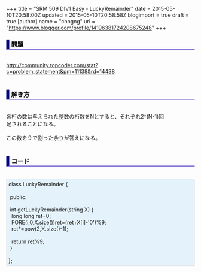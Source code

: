 +++
title = "SRM 509 DIV1 Easy - LuckyRemainder"
date = 2015-05-10T20:58:00Z
updated = 2015-05-10T20:58:58Z
blogimport = true
draft = true
[author]
	name = "chngng"
	uri = "https://www.blogger.com/profile/14196381724208675248"
+++

<div dir="ltr" style="text-align: left;" trbidi="on"><h3 style="border-bottom: 2px solid slateblue; border-left: 8px solid navy; color: black; padding: 0px 0px 1px 5px;">問題 <br /></h3><br /><a href="http://community.topcoder.com/stat?c=problem_statement&amp;pm=11138&amp;rd=14438" target="_blank">http://community.topcoder.com/stat?c=problem_statement&amp;pm=11138&amp;rd=14438</a><br /><br /><h3 style="border-bottom: 2px solid slateblue; border-left: 8px solid navy; color: black; padding: 0px 0px 1px 5px;">解き方 </h3><br />各桁の数は与えられた整数の桁数をNとすると、それぞれ2^(N-1)回<br />足されることになる。<br /><br />この数を９で割った余りが答えになる。<br /><br /><h3 style="border-bottom: 2px solid slateblue; border-left: 8px solid navy; color: black; padding: 0px 0px 1px 5px;">コード </h3><br /><div style="background-color: #e3f2fb; border: 1px dotted #CCCCCC; padding: 5px;">class LuckyRemainder {<br /><br /><span class="Apple-tab-span" style="white-space: pre;"> </span>public:<br /><br /><span class="Apple-tab-span" style="white-space: pre;"> </span>int getLuckyRemainder(string X) {<br /><span class="Apple-tab-span" style="white-space: pre;">  </span>long long ret=0;<br /><span class="Apple-tab-span" style="white-space: pre;">  </span>FORE(i,0,X.size())ret=(ret+X[i]-'0')%9;<br /><span class="Apple-tab-span" style="white-space: pre;">  </span>ret*=pow(2,X.size()-1);<br /><br /><span class="Apple-tab-span" style="white-space: pre;">  </span>return ret%9;<br /><span class="Apple-tab-span" style="white-space: pre;"> </span>}<br /><br />};</div></div>
